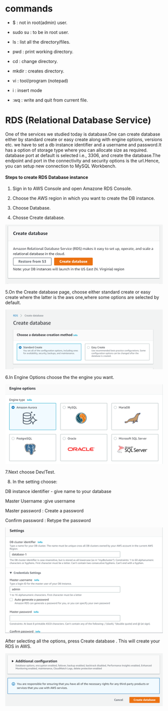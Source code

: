 # commands

- $ : not in root(admin) user.

- sudo su : to be in root user.

- ls : list all the directory/files.

- pwd : print working directory.

- cd : change directory.

- mkdir : creates directory.

- vi : tool/program (notepad)

- i : insert mode

- :wq : write and quit from current file.


# RDS (Relational Database Service)

One of the services we studied today is database.One can create database either by standard create or easy create along with engine options, versions etc.
we have to set a db instance identifier and a username and password.It has a option of storage type where you can allocate size as required.
database port at default is selected i.e., 3306, and create the database.The endpoint and port in the connectivity and security options is the url.Hence, you can setup new connection to MySQL Workbench.

<h4> Steps to create RDS Database instance </h4>

1. Sign in to AWS Console and open Amazone RDS Console.

2. Choose the AWS region in which you want to create the DB instance.

3. Choose Database.

4. Chosse Create database.

![](images/step1.png)

5.On the Create database page, choose either standard create or easy create where the latter is the aws one,where some options are selected by default. 

![](images/step2.png)


6.In Engine Options choose the the engine you want.

![](images/step3.png)

7.Next choose Dev/Test.

8. In the setting choose:

DB instance identifier - give name to your database

Master Username :give username

Master password : Create a password

Confirm password : Retype the password

![](images/step4.png)


After selecting all the options, press Create database . This will create your RDS in AWS.

![](images/step5.png)

